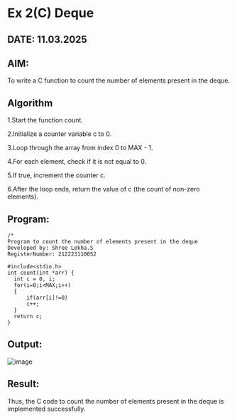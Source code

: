 # Ex 2(C) Deque
## DATE: 11.03.2025
## AIM:
To write a C function to count the number of elements present in the deque.

## Algorithm

1.Start the function count.

2.Initialize a counter variable c to 0.

3.Loop through the array from index 0 to MAX - 1.

4.For each element, check if it is not equal to 0.

5.If true, increment the counter c.

6.After the loop ends, return the value of c (the count of non-zero elements).  

## Program:
```
/*
Program to count the number of elements present in the deque
Developed by: Shree Lekha.S
RegisterNumber: 212223110052 

#include<stdio.h>
int count(int *arr) {
  int c = 0, i;
  for(i=0;i<MAX;i++)
  {
      if(arr[i]!=0)
      c++;
  }
  return c;
}
```

## Output:

![image](https://github.com/user-attachments/assets/483ebfec-ec48-4475-adad-037d587fff24)


## Result:
Thus, the C code to count the number of elements present in the deque is implemented successfully.
